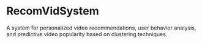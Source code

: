 # RecomVidSystem
A system for personalized video recommendations, user behavior analysis, and predictive video popularity based on clustering techniques.
